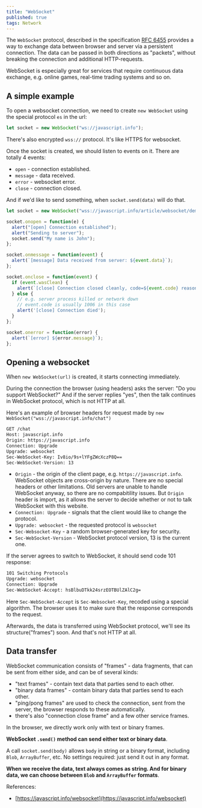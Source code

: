 ```yaml
---
title: "WebSocket"
published: true
tags: Network
---
```


The `WebSocket` protocol, described in the specification [RFC
6455](https://tools.ietf.org/html/rfc6455) provides a way to exchange data between browser
and server via a persistent connection. The data can be passed in both directions as
"packets", without breaking the connection and additional HTTP-requests.

WebSocket is especially great for services that require continuous data exchange, e.g.
online games, real-time trading systems and so on.

## A simple example

To open a websocket connection, we need to create `new WebSocket` using the special
protocol `es` in the url:

```javascript
let socket = new WebSocket("ws://javascript.info");
```

There's also encrypted `wss://` protocol. It's like HTTPS for websocket.

Once the socket is created, we should listen to events on it. There are totally 4 events:

- `open` - connection established.
- `message` - data received.
- `error` - websocket error.
- `close` - connection closed.

And if we'd like to send something, when `socket.send(data)` will do that.

```javascript
let socket = new WebSocket("wss://javascript.info/article/websocket/demo/hello");

socket.onopen = function(e) {
  alert("[open] Connection established");
  alert("Sending to server");
  socket.send("My name is John");
};

socket.onmessage = function(event) {
  alert(`[message] Data received from server: ${event.data}`);
};

socket.onclose = function(event) {
  if (event.wasClean) {
    alert(`[close] Connection closed cleanly, code=${event.code} reason=${event.reason}`);
  } else {
    // e.g. server process killed or network down
    // event.code is usually 1006 in this case
    alert('[close] Connection died');
  }
};

socket.onerror = function(error) {
  alert(`[error] ${error.message}`);
};
```

## Opening a websocket

When `new WebSocket(url)` is created, it starts connecting immediately.

During the connection the browser (using headers) asks the server: "Do you support
WebSocket?" And if the server replies "yes", then the talk continues in WebSocket
protocol, which is not HTTP at all.

Here's an example of browser headers for request made by `new
WebSocket("wss://javascript.info/chat")`

```bash
GET /chat
Host: javascript.info
Origin: https://javascript.info
Connection: Upgrade
Upgrade: websocket
Sec-WebSocket-Key: Iv8io/9s+lYFgZWcXczP8Q==
Sec-WebSocket-Version: 13
```

- `Origin` - the origin of the client page, e.g. `https://javascript.info`. WebSocket
  objects are cross-origin by nature. There are no special headers or other limitations.
  Old servers are unable to handle WebSocket anyway, so there are no compabitility issues.
  But `Origin` header is import, as it allows the server to decide whether or not to talk
  WebSocket with this website.
- `Connection: Upgrade` - signals that the client would like to change the protocol.
- `Upgrade: websocket` - the requested protocol is `websocket`
- `Sec-Websocket-Key` - a random browser-generated key for security.
- `Sec-WebSocket-Version` - WebSocket protocol version, 13 is the current one.

If the server agrees to switch to WebSocket, it should send code 101 response:

```bash
101 Switching Protocols
Upgrade: websocket
Connection: Upgrade
Sec-WebSocket-Accept: hsBlbuDTkk24srzEOTBUlZAlC2g=
```

Here `Sec-WebSocket-Accept` is `Sec-Websocket-Key`, recoded using a special algorithm. The
browser uses it to make sure that the response corresponds to the request.

Afterwards, the data is transferred using WebSocket protocol, we'll see its
structure("frames") soon. And that's not HTTP at all.

## Data transfer

WebSocket communication consists of "frames" - data fragments, that can be sent from
either side, and can be of several kinds:

- "text frames" - contain text data that parties send to each other.
- "binary data frames" - contain binary data that parties send to each other.
- "ping/pong frames" are used to check the connection, sent from the server, the browser
  responds to these automatically.
- there's also "connection close frame" and a few other service frames.

In the browser, we directly work only with text or binary frames.

**WebSocket `.send()` method can send either text or binary data**.

A call `socket.send(body)` allows `body` in string or a binary format, including `Blob`,
`ArrayBuffer`, etc. No settings required: just send it out in any format.

**When we receive the data, text always comes as string. And for binary data, we can
choose between `Blob` and `ArrayBuffer` formats**.

References:

- [https://javascript.info/websocket](https://javascript.info/websocket)
